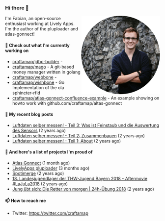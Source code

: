 ### Hi there 👋

<img src="https://raw.githubusercontent.com/craftamap/craftamap/master/assets/profile_picture.png" align="right" width="256"/>

I'm Fabian, an open-source enthusiast working at Lively Apps. I'm the author of the pluploader and atlas-gonnect!

#### 🌱 Check out what I'm currently working on

- [craftamap/jdbc-builder](https://github.com/craftamap/jdbc-builder) - 
- [craftamap/mago](https://github.com/craftamap/mago) - A git-based money manager written in golang
- [craftamap/webbone](https://github.com/craftamap/webbone) - 
- [craftamap/wishbone](https://github.com/craftamap/wishbone) - Go Implementation of the ola sphincter-rfid
- [craftamap/atlas-gonnect-confluence-example](https://github.com/craftamap/atlas-gonnect-confluence-example) - An example showing on howto work with github.com/craftamap/altas-gonnect

#### 📜 My recent blog posts


- [Luftdaten selber messen! - Teil 3: Was ist Feinstaub und die Auswertung des Sensors](https://dev.siegelfabian.de/posts/2018/02/luftdaten3/) (2 years ago)
- [Luftdaten selber messen! - Teil 2: Zusammenbauen](https://dev.siegelfabian.de/posts/2018/02/luftdaten2/) (2 years ago)
- [Luftdaten selber messen! - Teil 1: About](https://dev.siegelfabian.de/posts/2018/02/luftdaten1/) (2 years ago)

#### 🦚 And here's a list of projects I'm proud of

- [Atlas Gonnect](https://dev.siegelfabian.de/projects/2020/atlas-gonnect/) (1 month ago)
- [LivelyApps pluploader](https://dev.siegelfabian.de/projects/2020/pluploader/) (3 months ago)
- [Spotimerge](https://dev.siegelfabian.de/projects/2019/spotimerge/) (2 years ago)
- [18. Landesjugendlager der THW-Jugend Bayern 2018 - Aftermovie #LaJuLa2018](https://dev.siegelfabian.de/projects/2018/lajula/) (2 years ago)
- [Jung übt sich: Die Retter von morgen | 24h-Übung 2018](https://dev.siegelfabian.de/projects/2018/junguebtsich/) (2 years ago)

#### 📫 How to reach me

- Twitter: https://twitter.com/craftamap
